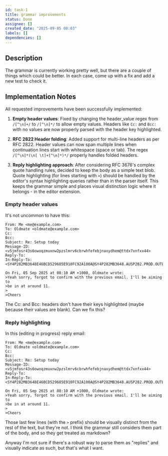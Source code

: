 ```yaml
---
id: task-1
title: grammar improvements
status: Done
assignee: []
created_date: "2025-09-05 00:03"
labels: []
dependencies: []
---
```


## Description

The grammar is currently working pretty well, but there are a couple of things
which could be better. In each case, come up with a fix and add a new test to
check it.

## Implementation Notes

All requested improvements have been successfully implemented:

1. **Empty header values**: Fixed by changing the header_value regex from `/[^\n]+/` to `/[^\n]*/` to allow empty values. Headers like `Cc:` and `Bcc:` with no values are now properly parsed with the header key highlighted.

2. **RFC 2822 Header folding**: Added support for multi-line headers as per RFC 2822. Header values can now span multiple lines when continuation lines start with whitespace (space or tab). The regex `/[^\n]*(\n[ \t]+[^\n]*)*/` properly handles folded headers.

3. **Reply highlighting approach**: After considering RFC 3676's complex quote handling rules, decided to keep the body as a simple text blob. Quote highlighting (for lines starting with `>`) should be handled by the editor's syntax highlighting queries rather than in the parser itself. This keeps the grammar simple and places visual distinction logic where it belongs - in the editor extension.

### Empty header values

It's not uncommon to have this:

```
From: Me <me@example.com>
To: Oldmate <oldmate@example.com>
Cc:
Bcc:
Subject: Re: Setup today
Message-ID: <v5jmfosr43s6owoqzmuxnw2pzslmrv6cbrwhfefebjnaxydhem@ttdx7xnfxx44>
Reply-To:
In-Reply-To: <SY4P282MB3648E46BCD529685E910FC92A100A@SY4P282MB3648.AUSP282.PROD.OUTLOOK.COM>

On Fri, 05 Sep 2025 at 08:10 AM +1000, Oldmate wrote:
>Yeah sorry, forgot to confirm with the previous email. I'll be aiming to
>be in at around 11.
>
>Cheers
```

The Cc: and Bcc: headers don't have their keys highlighted (maybe because their
values are blank). Can we fix this?

### Reply highlighting

In this (editing in progress) reply email:

```
From: Me <me@example.com>
To: Oldmate <oldmate@example.com>
Cc:
Bcc:
Subject: Re: Setup today
Message-ID: <v5jmfosr43s6owoqzmuxnw2pzslmrv6cbrwhfefebjnaxydhem@ttdx7xnfxx44>
Reply-To:
In-Reply-To: <SY4P282MB3648E46BCD529685E910FC92A100A@SY4P282MB3648.AUSP282.PROD.OUTLOOK.COM>

On Fri, 05 Sep 2025 at 08:10 AM +1000, Oldmate wrote:
>Yeah sorry, forgot to confirm with the previous email. I'll be aiming to
>be in at around 11.
>
>Cheers
```

Those last few lines (with the `>` prefix) should be visually distinct from the
rest of the text, but they're not. I think the grammar still considers them part
of the body, and so they get treated as markdown?

Anyway I'm not sure if there's a robust way to parse them as "replies" and
visually indicate as such, but that's what I want.
